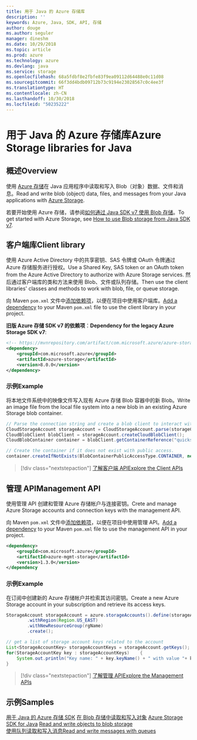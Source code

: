 ```yaml
---
title: 用于 Java 的 Azure 存储库
description: ''
keywords: Azure, Java, SDK, API, 存储
author: douge
ms.author: seguler
manager: dineshm
ms.date: 10/29/2018
ms.topic: article
ms.prod: azure
ms.technology: azure
ms.devlang: java
ms.service: storage
ms.openlocfilehash: 68a5fdbf8e2fbfe83f9ea09112d64488e0c11d08
ms.sourcegitcommit: 66f3dd4bdb09712b73c9194e23028567c0c4ee3f
ms.translationtype: HT
ms.contentlocale: zh-CN
ms.lasthandoff: 10/30/2018
ms.locfileid: "50235222"
---
```

# <a name="azure-storage-libraries-for-java"></a><span data-ttu-id="bc03e-103">用于 Java 的 Azure 存储库</span><span class="sxs-lookup"><span data-stu-id="bc03e-103">Azure Storage libraries for Java</span></span>

## <a name="overview"></a><span data-ttu-id="bc03e-104">概述</span><span class="sxs-lookup"><span data-stu-id="bc03e-104">Overview</span></span>

<span data-ttu-id="bc03e-105">使用 [Azure 存储](/azure/storage/storage-introduction)在 Java 应用程序中读取和写入 Blob（对象）数据、文件和消息。</span><span class="sxs-lookup"><span data-stu-id="bc03e-105">Read and write blob (object) data, files, and messages from your Java applications with [Azure Storage](/azure/storage/storage-introduction).</span></span>

<span data-ttu-id="bc03e-106">若要开始使用 Azure 存储，请参阅[如何通过 Java SDK v7 使用 Blob 存储](/azure/storage/blobs/storage-quickstart-blobs-java)。</span><span class="sxs-lookup"><span data-stu-id="bc03e-106">To get started with Azure Storage, see [How to use Blob storage from Java SDK v7](/azure/storage/blobs/storage-quickstart-blobs-java).</span></span>

## <a name="client-library"></a><span data-ttu-id="bc03e-107">客户端库</span><span class="sxs-lookup"><span data-stu-id="bc03e-107">Client library</span></span>

<span data-ttu-id="bc03e-108">使用 Azure Active Directory 中的共享密钥、SAS 令牌或 OAuth 令牌通过 Azure 存储服务进行授权。</span><span class="sxs-lookup"><span data-stu-id="bc03e-108">Use a Shared Key, SAS token or an OAuth token from the Azure Active Directory to authorize with Azure Storage services.</span></span> <span data-ttu-id="bc03e-109">然后通过客户端库的类和方法来使用 Blob、文件或队列存储。</span><span class="sxs-lookup"><span data-stu-id="bc03e-109">Then use the client libraries' classes and methods to work with blob, file, or queue storage.</span></span> 

<span data-ttu-id="bc03e-110">向 Maven `pom.xml` 文件中[添加依赖项](https://maven.apache.org/guides/getting-started/index.html#How_do_I_use_external_dependencies)，以便在项目中使用客户端库。</span><span class="sxs-lookup"><span data-stu-id="bc03e-110">[Add a dependency](https://maven.apache.org/guides/getting-started/index.html#How_do_I_use_external_dependencies) to your Maven `pom.xml` file to use the client library in your project.</span></span>   

<span data-ttu-id="bc03e-111">**旧版 Azure 存储 SDK v7 的依赖项**：</span><span class="sxs-lookup"><span data-stu-id="bc03e-111">**Dependency for the legacy Azure Storage SDK v7**:</span></span>
```XML
<!-- https://mvnrepository.com/artifact/com.microsoft.azure/azure-storage -->
<dependency>
    <groupId>com.microsoft.azure</groupId>
    <artifactId>azure-storage</artifactId>
    <version>8.0.0</version>
</dependency>
```

### <a name="example"></a><span data-ttu-id="bc03e-112">示例</span><span class="sxs-lookup"><span data-stu-id="bc03e-112">Example</span></span>

<span data-ttu-id="bc03e-113">将本地文件系统中的映像文件写入现有 Azure 存储 Blob 容器中的新 Blob。</span><span class="sxs-lookup"><span data-stu-id="bc03e-113">Write an image file from the local file system into a new blob in an existing Azure Storage blob container.</span></span>


```java
// Parse the connection string and create a blob client to interact with Blob storage
CloudStorageAccount storageAccount = CloudStorageAccount.parse(storageConnectionString);
CloudBlobClient blobClient = storageAccount.createCloudBlobClient();
CloudBlobContainer container = blobClient.getContainerReference("quickstartcontainer");

// Create the container if it does not exist with public access.
container.createIfNotExists(BlobContainerPublicAccessType.CONTAINER, new BlobRequestOptions(), new OperationContext());         
```

> [!div class="nextstepaction"]
> [<span data-ttu-id="bc03e-114">了解客户端 API</span><span class="sxs-lookup"><span data-stu-id="bc03e-114">Explore the Client APIs</span></span>](/java/api/overview/azure/storage/client)

## <a name="management-api"></a><span data-ttu-id="bc03e-115">管理 API</span><span class="sxs-lookup"><span data-stu-id="bc03e-115">Management API</span></span>

<span data-ttu-id="bc03e-116">使用管理 API 创建和管理 Azure 存储帐户与连接密钥。</span><span class="sxs-lookup"><span data-stu-id="bc03e-116">Crete and manage Azure Storage accounts and connection keys with the management API.</span></span>

<span data-ttu-id="bc03e-117">向 Maven `pom.xml` 文件中[添加依赖项](https://maven.apache.org/guides/getting-started/index.html#How_do_I_use_external_dependencies)，以便在项目中使用管理 API。</span><span class="sxs-lookup"><span data-stu-id="bc03e-117">[Add a dependency](https://maven.apache.org/guides/getting-started/index.html#How_do_I_use_external_dependencies) to your Maven `pom.xml` file to use the management API in your project.</span></span>  

```XML
<dependency>
    <groupId>com.microsoft.azure</groupId>
    <artifactId>azure-mgmt-storage</artifactId>
    <version>1.3.0</version>
</dependency
```   

### <a name="example"></a><span data-ttu-id="bc03e-118">示例</span><span class="sxs-lookup"><span data-stu-id="bc03e-118">Example</span></span>

<span data-ttu-id="bc03e-119">在订阅中创建新的 Azure 存储帐户并检索其访问密钥。</span><span class="sxs-lookup"><span data-stu-id="bc03e-119">Create a new Azure Storage account in your subscription and retrieve its access keys.</span></span>

```java
StorageAccount storageAccount = azure.storageAccounts().define(storageAccountName)
        .withRegion(Region.US_EAST)
        .withNewResourceGroup(rgName)
        .create();

// get a list of storage account keys related to the account
List<StorageAccountKey> storageAccountKeys = storageAccount.getKeys();
for(StorageAccountKey key : storageAccountKeys)    {
    System.out.println("Key name: " + key.keyName() + " with value "+ key.value());
}
```

> [!div class="nextstepaction"]
> [<span data-ttu-id="bc03e-120">了解管理 API</span><span class="sxs-lookup"><span data-stu-id="bc03e-120">Explore the Management APIs</span></span>](/java/api/overview/azure/storage/management)


## <a name="samples"></a><span data-ttu-id="bc03e-121">示例</span><span class="sxs-lookup"><span data-stu-id="bc03e-121">Samples</span></span>

<span data-ttu-id="bc03e-122">[用于 Java 的 Azure 存储 SDK](https://github.com/azure/azure-storage-java)
[在 Blob 存储中读取和写入对象](https://github.com/Azure-Samples/storage-blobs-java-v10-quickstart) </span><span class="sxs-lookup"><span data-stu-id="bc03e-122">[Azure Storage SDK for Java](https://github.com/azure/azure-storage-java)
[Read and write objects to blob storage](https://github.com/Azure-Samples/storage-blobs-java-v10-quickstart) </span></span>  
[<span data-ttu-id="bc03e-123">使用队列读取和写入消息</span><span class="sxs-lookup"><span data-stu-id="bc03e-123">Read and write messages with queues</span></span>](https://github.com/Azure-Samples/storage-queue-java-getting-started)   
